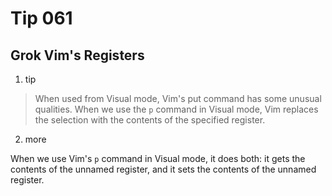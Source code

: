 # Tip 061

## Grok Vim's Registers

1. tip

> When used from Visual mode, Vim's put command has some unusual qualities.
> When we use the `p` command in Visual mode, Vim replaces the selection with the contents of the specified register.


2. more

When we use Vim's `p` command in Visual mode, it does both: it gets the contents of the unnamed register, and it sets the contents of the unnamed register.

